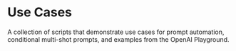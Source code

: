 # Use Cases #

A collection of scripts that demonstrate use cases for prompt automation, conditional multi-shot prompts, and examples from the OpenAI Playground.

